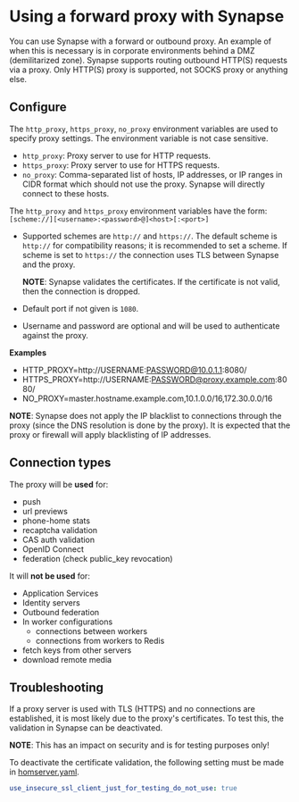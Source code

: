 # Using a forward proxy with Synapse

You can use Synapse with a forward or outbound proxy. An example of when
this is necessary is in corporate environments behind a DMZ (demilitarized zone).
Synapse supports routing outbound HTTP(S) requests via a proxy. Only HTTP(S)
proxy is supported, not SOCKS proxy or anything else.

## Configure

The `http_proxy`, `https_proxy`, `no_proxy` environment variables are used to
specify proxy settings. The environment variable is not case sensitive.
- `http_proxy`: Proxy server to use for HTTP requests.
- `https_proxy`: Proxy server to use for HTTPS requests.
- `no_proxy`: Comma-separated list of hosts, IP addresses, or IP ranges in CIDR
  format which should not use the proxy. Synapse will directly connect to these hosts.

The `http_proxy` and `https_proxy` environment variables have the form: `[scheme://][<username>:<password>@]<host>[:<port>]`
- Supported schemes are `http://` and `https://`. The default scheme is `http://`
  for compatibility reasons; it is recommended to set a scheme. If scheme is set
  to `https://` the connection uses TLS between Synapse and the proxy.

  **NOTE**: Synapse validates the certificates. If the certificate is not
  valid, then the connection is dropped.
- Default port if not given is `1080`.
- Username and password are optional and will be used to authenticate against
  the proxy.

**Examples**
- HTTP_PROXY=http://USERNAME:PASSWORD@10.0.1.1:8080/
- HTTPS_PROXY=http://USERNAME:PASSWORD@proxy.example.com:8080/
- NO_PROXY=master.hostname.example.com,10.1.0.0/16,172.30.0.0/16

**NOTE**:
Synapse does not apply the IP blacklist to connections through the proxy (since
the DNS resolution is done by the proxy). It is expected that the proxy or firewall
will apply blacklisting of IP addresses.

## Connection types

The proxy will be **used** for:

- push
- url previews
- phone-home stats
- recaptcha validation
- CAS auth validation
- OpenID Connect
- federation (check public_key revocation)

It will **not be used** for:

- Application Services
- Identity servers
- Outbound federation
- In worker configurations
  - connections between workers
  - connections from workers to Redis
- fetch keys from other servers
- download remote media

## Troubleshooting

If a proxy server is used with TLS (HTTPS) and no connections are established,
it is most likely due to the proxy's certificates. To test this, the validation
in Synapse can be deactivated.

**NOTE**: This has an impact on security and is for testing purposes only!

To deactivate the certificate validation, the following setting must be made in
[homserver.yaml](../usage/configuration/homeserver_sample_config.md).

```yaml
use_insecure_ssl_client_just_for_testing_do_not_use: true
```
